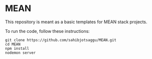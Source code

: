 # MEAN

This repository is meant as a basic templates for MEAN stack projects.

To run the code, follow these instructions:

```
git clone https://github.com/sahibjotsaggu/MEAN.git
cd MEAN
npm install
nodemon server
```
